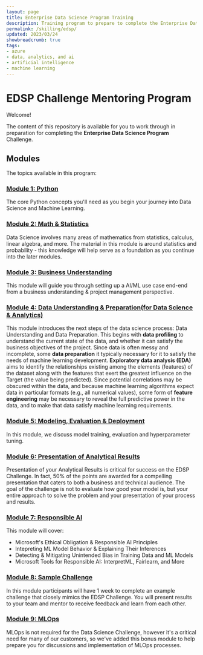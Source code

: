 ```yaml
---
layout: page
title: Enterprise Data Science Program Training
description: Training program to prepare to complete the Enterprise Data Science Challenge.
permalink: /skilling/edsp/
updated: 2023/03/24
showbreadcrumb: true
tags: 
- azure
- data, analytics, and ai
- artificial intelligence
- machine learning
---
```


# EDSP Challenge Mentoring Program

Welcome!

The content of this repository is available for you to work through in preparation for completing the **Enterprise Data Science Program** Challenge.

## Modules

The topics available in this program:

### [**Module 1**: Python](PartnerResources/skilling/edsp/python)

The core Python concepts you'll need as you begin your journey into Data Science and Machine Learning.

### [**Module 2**: Math & Statistics](/skilling/edsp/math)

Data Science involves many areas of mathematics from statistics, calculus, linear algebra, and more. The material in this module is around statistics and probability - this knowledge will help serve as a foundation as you continue into the later modules.

### [**Module 3**: Business Understanding](./Module_3-Business-Understanding/README.md)

This module will guide you through setting up a AI/ML use case end-end from a business understanding & project management perspective.

### [**Module 4**: Data Understanding & Preparation(for Data Science & Analytics)](./Module_4-Data-Preparation/README.md)

This module introduces the next steps of the data science process: Data Understanding and Data Preparation. This begins with 
**data profiling** to understand the current state of the data, and whether it can satisfy the business objectives of the 
project. Since data is often messy and incomplete, some **data preparation** it typically necessary for it to satisfy the 
needs of machine learning development. **Exploratory data analysis (EDA)** aims to identify the relationships existing among 
the elements (features) of the dataset along with the features that exert the greatest influence on the Target (the value being 
predicted). Since potential correlations may be obscured within the data, and because machine learning algorithms expect data
in particular formats (e.g., all numerical values), some form of **feature engineering** may be necessary to reveal the full
predictive power in the data, and to make that data satisfy machine learning requirements.   

### [**Module 5**: Modeling, Evaluation & Deployment](./Module_5-Modeling-Evaluation-Deployment/README.md)

In this module, we discuss model training, evaluation and hyperparameter tuning.

### [**Module 6**: Presentation of Analytical Results](./Module_6-Presentation-Visualization/README.md)

Presentation of your Analytical Results is critical for success on the EDSP Challenge.  In fact, 50% of the points are awarded for a compelling presentation that caters to both a business and technical audience.  The goal of the challenge is not to evaluate how good your model is, but your entire approach to solve the problem and your presentation of your process and results.

### [**Module 7**: Responsible AI](./Module_7-Responsible-AI/README.md)

This module will cover: 
- Microsoft's Ethical Obligation & Responsible AI Principles   
- Intepreting ML Model Behavior & Explaining Their Inferences
- Detecting & Mitigating Unintended Bias in Training Data and ML Models
- Microsoft Tools for Responsible AI: InterpretML, Fairlearn, and More 

### [**Module 8**: Sample Challenge](./Module_8-Sample-Challenge/README.md)

In this module participants will have 1 week to complete an example challenge that closely mimics the EDSP Challenge.  You will present results to your team and mentor to receive feedback and learn from each other.

### [**Module 9**: MLOps](./Module_9-MLOps/README.md)

MLOps is not required for the Data Science Challenge, however it's a critical need for many of our customers, so we've added this bonus module to help prepare you for discussions and implementation of MLOps processes.

